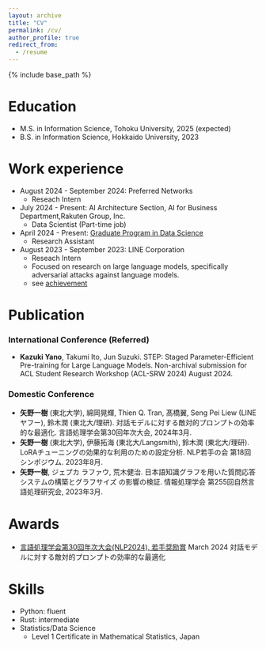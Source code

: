```yaml
---
layout: archive
title: "CV"
permalink: /cv/
author_profile: true
redirect_from:
  - /resume
---
```


{% include base_path %}

Education
======
* M.S. in Information Science, Tohoku University, 2025 (expected)
* B.S. in Information Science, Hokkaido University, 2023

Work experience
======
* August 2024 - September 2024: Preferred Networks
  * Reseach Intern
* July 2024 - Present: AI Architecture Section, AI for Business Department,Rakuten Group, Inc.
  * Data Scientist (Part-time job)
* April 2024 - Present: [Graduate Program in Data Science](https://gp-ds.tohoku.ac.jp/en/index.html)
  * Research Assistant
* August 2023 - September 2023: LINE Corporation
  * Reseach Intern
  * Focused on research on large language models, specifically adversarial attacks against language models.
  * see [achievement](https://www.anlp.jp/proceedings/annual_meeting/2024/pdf_dir/P6-14.pdf)

Publication
====
### International Conference (Referred)
- **Kazuki Yano**, Takumi Ito, Jun Suzuki. STEP: Staged Parameter-Efficient Pre-training for Large Language Models.
Non-archival submission for ACL Student Research Workshop (ACL-SRW 2024) August 2024.

### Domestic Conference
- **矢野一樹** (東北大学), 綿岡晃輝, Thien Q. Tran, 髙橋翼, Seng Pei Liew (LINEヤフー), 鈴木潤 (東北大/理研). 対話モデルに対する敵対的プロンプトの効率的な最適化. 言語処理学会第30回年次大会, 2024年3月. 
- **矢野一樹** (東北大学), 伊藤拓海 (東北大/Langsmith), 鈴木潤 (東北大/理研). LoRAチューニングの効果的な利用のための設定分析. NLP若手の会 第18回シンポジウム. 2023年8月.
- **矢野一樹**, ジェプカ ラファウ, 荒木健治. 日本語知識グラフを用いた質問応答システムの構築とグラフサイズ
の影響の検証. 情報処理学会 第255回自然言語処理研究会, 2023年3月. 

Awards
====
- [言語処理学会第30回年次大会(NLP2024), 若手奨励賞](https://www.anlp.jp/nlp2024/award.html#P6-14) March 2024
  対話モデルに対する敵対的プロンプトの効率的な最適化

Skills
======
* Python: fluent
* Rust: intermediate
* Statistics/Data Science
  * Level 1 Certificate in Mathematical Statistics, Japan

<!-- Publications
======
  <ul>{% for post in site.publications reversed %}
    {% include archive-single-cv.html %}
  {% endfor %}</ul> -->
  
<!-- Talks
======
  <ul>{% for post in site.talks reversed %}
    {% include archive-single-talk-cv.html  %}
  {% endfor %}</ul>
  
Teaching
======
  <ul>{% for post in site.teaching reversed %}
    {% include archive-single-cv.html %}
  {% endfor %}</ul>
   -->
<!-- Service and leadership
======
* Currently signed in to 43 different slack teams -->
